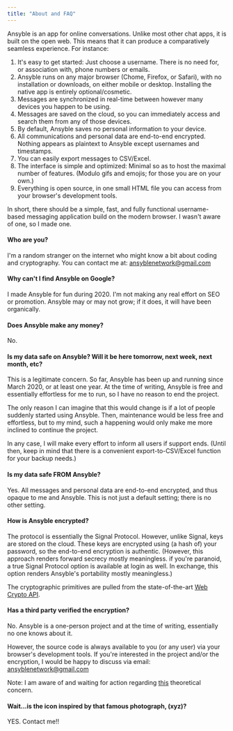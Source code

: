 ```yaml
---
title: "About and FAQ"
---
```


Ansyble is an app for online conversations. Unlike most other chat apps, it is built on the open web. This means that it can produce a comparatively seamless experience. For instance:

1. It's easy to get started: Just choose a username. There is no need for, or association with, phone numbers or emails.
2. Ansyble runs on any major browser (Chome, Firefox, or Safari), with no installation or downloads, on either mobile or desktop. Installing the native app is entirely optional/cosmetic.
3. Messages are synchronized in real-time between however many devices you happen to be using.
4. Messages are saved on the cloud, so you can immediately access and search them from any of those devices.
5. By default, Ansyble saves no personal information to your device.
6. All communications and personal data are end-to-end encrypted. Nothing appears as plaintext to Ansyble except usernames and timestamps.
7. You can easily export messages to CSV/Excel.
8. The interface is simple and optimized: Minimal so as to host the maximal number of features. (Modulo gifs and emojis; for those you are on your own.)
9. Everything is open source, in one small HTML file you can access from your browser's development tools.

In short, there should be a simple, fast, and fully functional username-based messaging application build on the modern browser. I wasn't aware of one, so I made one.

#### Who are you?

I'm a random stranger on the internet who might know a bit about coding and cryptography. You can contact me at: ansyblenetwork@gmail.com

#### Why can't I find Ansyble on Google?

I made Ansyble for fun during 2020. I'm not making any real effort on SEO or promotion. Ansyble may or may not grow; if it does, it will have been organically.

#### Does Ansyble make any money?

No.

#### Is my data safe on Ansyble? Will it be here tomorrow, next week, next month, etc?

This is a legitimate concern. So far, Ansyble has been up and running since March 2020, or at least one year. At the time of writing, Ansyble is free and essentially effortless for me to run, so I have no reason to end the project.

The only reason I can imagine that this would change is if a lot of people suddenly started using Ansyble. Then, maintenance would be less free and effortless, but to my mind, such a happening would only make me more inclined to continue the project.

In any case, I will make every effort to inform all users if support ends. (Until then, keep in mind that there is a convenient export-to-CSV/Excel function for your backup needs.)

#### Is my data safe FROM Ansyble?

Yes. All messages and personal data are end-to-end encrypted, and thus opaque to me and Ansyble. This is not just a default setting; there is no other setting.

#### How is Ansyble encrypted?

The protocol is essentially the Signal Protocol. However, unlike Signal, keys are stored on the cloud. These keys are encrypted using (a hash of) your password, so the end-to-end encryption is authentic. (However, this approach renders forward secrecy mostly meaningless. if you're paranoid, a true Signal Protocol option is available at login as well. In exchange, this option renders Ansyble's portability mostly meaningless.)

The cryptographic primitives are pulled from the state-of-the-art [Web Crypto API](https://developer.mozilla.org/en-US/docs/Web/API/Web_Crypto_API).

#### Has a third party verified the encryption?

No. Ansyble is a one-person project and at the time of writing, essentially no one knows about it. 

However, the source code is always available to you (or any user) via your browser's development tools. If you're interested in the project and/or the encryption, I would be happy to discuss via email: ansyblenetwork@gmail.com

Note: I am aware of and waiting for action regarding [this](https://github.com/w3c/ServiceWorker/issues/822) theoretical concern.

#### Wait...is the icon inspired by that famous photograph, (xyz)?

YES. Contact me!!
